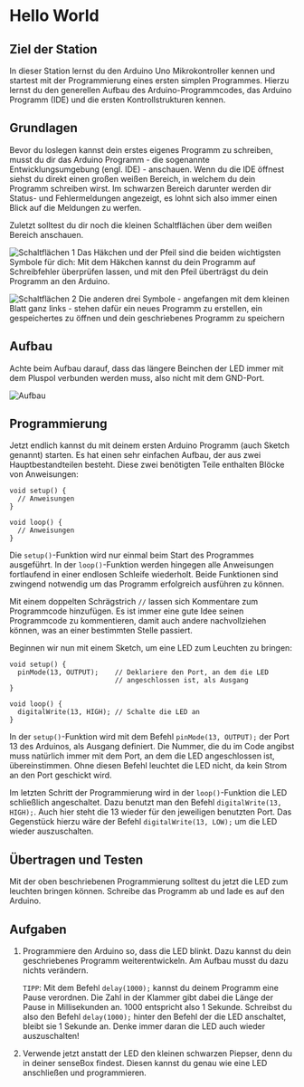 # Hello World

## Ziel der Station
In dieser Station lernst du den Arduino Uno Mikrokontroller kennen und startest mit der Programmierung eines ersten simplen Programmes. Hierzu lernst du den generellen Aufbau des Arduino-Programmcodes, das Arduino Programm (IDE) und die ersten Kontrollstrukturen kennen.

## Grundlagen
Bevor du loslegen kannst dein erstes eigenes Programm zu schreiben, musst du dir das Arduino Programm - die sogenannte Entwicklungsumgebung (engl. IDE) - anschauen.
Wenn du die IDE öffnest siehst du direkt einen großen weißen Bereich, in welchem du dein Programm schreiben wirst.
Im schwarzen Bereich darunter werden dir Status- und Fehlermeldungen angezeigt, es lohnt sich also immer einen Blick auf die Meldungen zu werfen.

Zuletzt solltest du dir noch die kleinen Schaltflächen über dem weißen Bereich anschauen.

![Schaltflächen 1](https://raw.githubusercontent.com/sensebox/resources/master/images/arduino-ide_schaltflaechen1.png)
Das Häkchen und der Pfeil sind die beiden wichtigsten Symbole für dich:
Mit dem Häkchen kannst du dein Programm auf Schreibfehler überprüfen lassen, und mit den Pfeil überträgst du dein Programm an den Arduino.

![Schaltflächen 2](https://raw.githubusercontent.com/sensebox/resources/master/images/arduino-ide_schaltflaechen2.png)
Die anderen drei Symbole - angefangen mit dem kleinen Blatt ganz links - stehen dafür ein neues Programm zu erstellen, ein gespeichertes zu öffnen und dein geschriebenes Programm zu speichern

## Aufbau
Achte beim Aufbau darauf, dass das längere Beinchen der LED immer mit dem Pluspol verbunden werden muss, also nicht mit dem GND-Port.

![Aufbau](https://raw.githubusercontent.com/sensebox/resources/master/images/edu/aufbau_led.png)

## Programmierung
Jetzt endlich kannst du mit deinem ersten Arduino Programm (auch Sketch genannt) starten. Es hat einen sehr einfachen Aufbau, der aus zwei Hauptbestandteilen besteht. Diese zwei benötigten Teile enthalten Blöcke von Anweisungen:

```arduino
void setup() {
  // Anweisungen
}

void loop() {
  // Anweisungen
}
```

Die `setup()`-Funktion wird nur einmal beim Start des Programmes ausgeführt.
In der `loop()`-Funktion werden hingegen alle Anweisungen fortlaufend in einer endlosen Schleife wiederholt.
Beide Funktionen sind zwingend notwendig um das Programm erfolgreich ausführen zu können.

Mit einem doppelten Schrägstrich `//` lassen sich Kommentare zum Programmcode hinzufügen.
Es ist immer eine gute Idee seinen Programmcode zu kommentieren, damit auch andere nachvollziehen können, was an einer bestimmten Stelle passiert.

Beginnen wir nun mit einem Sketch, um eine LED zum Leuchten zu bringen:

```arduino
void setup() {
  pinMode(13, OUTPUT);    // Deklariere den Port, an dem die LED            
                          // angeschlossen ist, als Ausgang
}

void loop() {
  digitalWrite(13, HIGH); // Schalte die LED an
}
```

In der `setup()`-Funktion wird mit dem Befehl `pinMode(13, OUTPUT);` der Port 13 des Arduinos, als Ausgang definiert.
Die Nummer, die du im Code angibst muss natürlich immer mit dem Port, an dem die LED angeschlossen ist, übereinstimmen.
Ohne diesen Befehl leuchtet die LED nicht, da kein Strom an den Port geschickt wird.

Im letzten Schritt der Programmierung wird in der `loop()`-Funktion die LED schließlich angeschaltet.
Dazu benutzt man den Befehl `digitalWrite(13, HIGH);`. Auch hier steht die 13 wieder für den jeweiligen benutzten Port.
Das Gegenstück hierzu wäre der Befehl `digitalWrite(13, LOW);` um die LED wieder auszuschalten.

## Übertragen und Testen
Mit der oben beschriebenen Programmierung solltest du jetzt die LED zum leuchten bringen können.
Schreibe das Programm ab und lade es auf den Arduino.

## Aufgaben
1. Programmiere den Arduino so, dass die LED blinkt. Dazu kannst du dein geschriebenes Programm weiterentwickeln. Am Aufbau musst du dazu nichts verändern.

    `TIPP`: Mit dem Befehl `delay(1000);` kannst du deinem Programm eine Pause verordnen. Die Zahl in der Klammer gibt dabei die Länge der Pause in Millisekunden an. 1000 entspricht also 1 Sekunde. Schreibst du also den Befehl `delay(1000);` hinter den Befehl der die LED anschaltet, bleibt sie 1 Sekunde an. Denke immer daran die LED auch wieder auszuschalten!

2. Verwende jetzt anstatt der LED den kleinen schwarzen Piepser, denn du in deiner senseBox findest. Diesen kannst du genau wie eine LED anschließen und programmieren.
